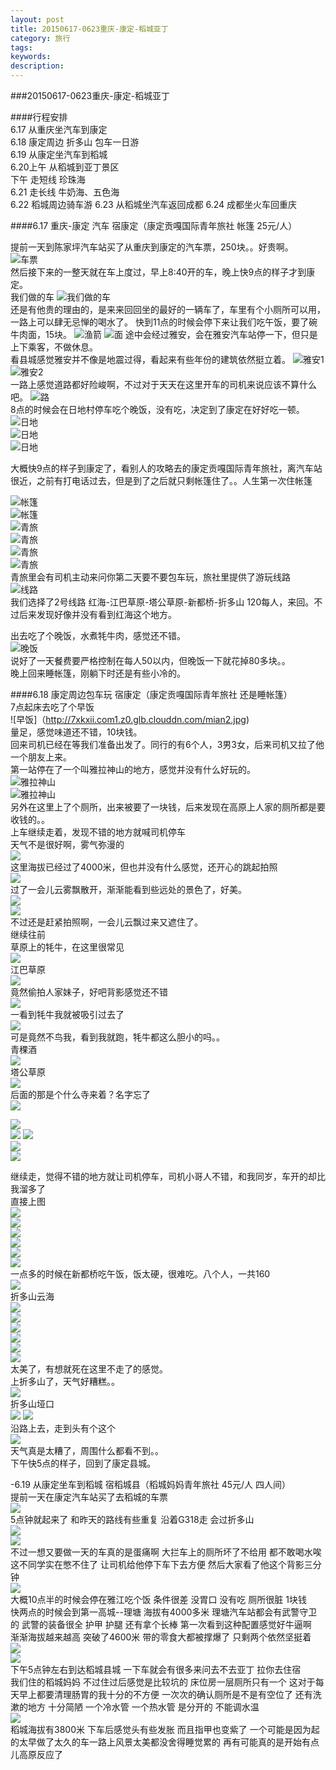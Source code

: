 ```yaml
---
layout: post
title: 20150617-0623重庆-康定-稻城亚丁
category: 旅行
tags:
keywords:
description:
---
```


###20150617-0623重庆-康定-稻城亚丁

####行程安排  
6.17 从重庆坐汽车到康定  
6.18 康定周边 折多山 包车一日游  
6.19 从康定坐汽车到稻城  
6.20上午 从稻城到亚丁景区  
       下午 走短线 珍珠海  
6.21 走长线 牛奶海、五色海  
6.22 稻城周边骑车游
6.23 从稻城坐汽车返回成都
6.24 成都坐火车回重庆  



####6.17  重庆-康定 汽车 宿康定（康定贡嘎国际青年旅社 帐篷 25元/人）

提前一天到陈家坪汽车站买了从重庆到康定的汽车票，250块。。好贵啊。  
![车票](http://7xkxii.com1.z0.glb.clouddn.com/chepiao.jpg?imageMogr2/thumbnail/!25p)  
然后接下来的一整天就在车上度过，早上8:40开的车，晚上快9点的样子才到康定。  
我们做的车
![我们做的车](http://7xkxii.com1.z0.glb.clouddn.com/che.jpg?imageMogr2/thumbnail/!25p)  
还是有他贵的理由的，是来来回回坐的最好的一辆车了，车里有个小厕所可以用，一路上可以肆无忌惮的喝水了。
快到11点的时候会停下来让我们吃午饭，要了碗牛肉面，15块。
![渔箭](http://7xkxii.com1.z0.glb.clouddn.com/yujian.jpg?imageMogr2/thumbnail/!25p)
![面](http://7xkxii.com1.z0.glb.clouddn.com/mian.jpg?imageMogr2/thumbnail/!25p)
途中会经过雅安，会在雅安汽车站停一下，但只是上下乘客，不做休息。  
看县城感觉雅安并不像是地震过得，看起来有些年份的建筑依然挺立着。
![雅安1](http://7xkxii.com1.z0.glb.clouddn.com/yaan1.jpg?imageMogr2/thumbnail/!25p)  
![雅安2](http://7xkxii.com1.z0.glb.clouddn.com/yaan2.jpg?imageMogr2/thumbnail/!25p)  
一路上感觉道路都好险峻啊，不过对于天天在这里开车的司机来说应该不算什么吧。
![路](http://7xkxii.com1.z0.glb.clouddn.com/lu.jpg?imageMogr2/thumbnail/!25p)  
8点的时候会在日地村停车吃个晚饭，没有吃，决定到了康定在好好吃一顿。  
![日地](http://7xkxii.com1.z0.glb.clouddn.com/ridi.jpg?imageMogr2/thumbnail/!25p)  
![日地](http://7xkxii.com1.z0.glb.clouddn.com/ridi2.jpg?imageMogr2/thumbnail/!25p)  
![日地](http://7xkxii.com1.z0.glb.clouddn.com/ridi3.jpg?imageMogr2/thumbnail/!25p)  

大概快9点的样子到康定了，看别人的攻略去的康定贡嘎国际青年旅社，离汽车站很近，之前有打电话过去，但是到了之后就只剩帐篷住了。。人生第一次住帐篷  

 
![帐篷](http://7xkxii.com1.z0.glb.clouddn.com/zhangpeng.jpg)  
![帐篷](http://7xkxii.com1.z0.glb.clouddn.com/zhangpeng2.jpg)  
![青旅](http://7xkxii.com1.z0.glb.clouddn.com/qinglv.jpg)  
![青旅](http://7xkxii.com1.z0.glb.clouddn.com/qinglv2.jpg)  
![青旅](http://7xkxii.com1.z0.glb.clouddn.com/qinglv3.jpg)  
![青旅](http://7xkxii.com1.z0.glb.clouddn.com/qinglv4.jpg)  
青旅里会有司机主动来问你第二天要不要包车玩，旅社里提供了游玩线路  
![线路](http://7xkxii.com1.z0.glb.clouddn.com/xianlu.jpg)  
我们选择了2号线路 红海-江巴草原-塔公草原-新都桥-折多山 120每人，来回。不过后来发现好像并没有看到红海这个地方。  

出去吃了个晚饭，水煮牦牛肉，感觉还不错。  
![晚饭](http://7xkxii.com1.z0.glb.clouddn.com/wanfan.jpg)  
说好了一天餐费要严格控制在每人50以内，但晚饭一下就花掉80多块。。  
晚上回来睡帐篷，刚躺下时还是有些小冷的。  

####6.18  康定周边包车玩 宿康定（康定贡嘎国际青年旅社 还是睡帐篷）  
7点起床去吃了个早饭  
![早饭]（http://7xkxii.com1.z0.glb.clouddn.com/mian2.jpg)  
量足，感觉味道还不错，10块钱。  
回来司机已经在等我们准备出发了。同行的有6个人，3男3女，后来司机又拉了他一个朋友上来。  
第一站停在了一个叫雅拉神山的地方，感觉并没有什么好玩的。  
![雅拉神山](http://7xkxii.com1.z0.glb.clouddn.com/yalashenshan.jpg)  
![雅拉神山](http://7xkxii.com1.z0.glb.clouddn.com/yalashenshan2.jpg)  
另外在这里上了个厕所，出来被要了一块钱，后来发现在高原上人家的厕所都是要收钱的。。  
上车继续走着，发现不错的地方就喊司机停车  
天气不是很好啊，雾气弥漫的  
![](http://7xkxii.com1.z0.glb.clouddn.com/jing1.jpg)  
这里海拔已经过了4000米，但也并没有什么感觉，还开心的跳起拍照  
![](http://7xkxii.com1.z0.glb.clouddn.com/haiba.jpg)  
过了一会儿云雾飘散开，渐渐能看到些远处的景色了，好美。  
![](http://7xkxii.com1.z0.glb.clouddn.com/jing2.jpg)  
![](http://7xkxii.com1.z0.glb.clouddn.com/jing3.jpg)  
不过还是赶紧拍照啊，一会儿云飘过来又遮住了。  
继续往前  
草原上的牦牛，在这里很常见  
![](http://7xkxii.com1.z0.glb.clouddn.com/maoniu.jpg)  
江巴草原  
![](http://7xkxii.com1.z0.glb.clouddn.com/jing4.jpg)  
竟然偷拍人家妹子，好吧背影感觉还不错  
![](http://7xkxii.com1.z0.glb.clouddn.com/meizi.jpg)  
一看到牦牛我就被吸引过去了  
![](http://7xkxii.com1.z0.glb.clouddn.com/niu.jpg)  
可是竟然不鸟我，看到我就跑，牦牛都这么胆小的吗。。  
青稞酒  
![](http://7xkxii.com1.z0.glb.clouddn.com/qingkejiu.jpg)  
塔公草原  
![](http://7xkxii.com1.z0.glb.clouddn.com/tagongcaoyuan.jpg)  
后面的那是个什么寺来着？名字忘了  
![](http://7xkxii.com1.z0.glb.clouddn.com/simiao.jpg)  
 
![](http://7xkxii.com1.z0.glb.clouddn.com/jing6.jpg)  
![](http://7xkxii.com1.z0.glb.clouddn.com/jing7.jpg)
![](http://7xkxii.com1.z0.glb.clouddn.com/jing8.jpg)  
![](http://7xkxii.com1.z0.glb.clouddn.com/jing9.jpg)  
![](/public/img/posts/travel/20150617/jing10.jpg)    

继续走，觉得不错的地方就让司机停车，司机小哥人不错，和我同岁，车开的却比我溜多了  
直接上图  
![](/public/img/posts/travel/20150617/j1.jpg)  
![](/public/img/posts/travel/20150617/j2.jpg)  
![](/public/img/posts/travel/20150617/j3.jpg)  
![](/public/img/posts/travel/20150617/j4.jpg)  
![](/public/img/posts/travel/20150617/j5.jpg)  
![](/public/img/posts/travel/20150617/j6.jpg)    
一点多的时候在新都桥吃午饭，饭太硬，很难吃。八个人，一共160  
![](/public/img/posts/travel/20150617/j7.jpg)  
折多山云海  
![](/public/img/posts/travel/20150617/zheduoshan.jpg)  
![](/public/img/posts/travel/20150617/zheduoshan2.jpg)  
![](/public/img/posts/travel/20150617/zheduoshan3.jpg)  
![](/public/img/posts/travel/20150617/zheduoshan4.jpg)  
![](/public/img/posts/travel/20150617/zheduoshan5.jpg)  
![](/public/img/posts/travel/20150617/zheduoshan6.jpg)  
太美了，有想就死在这里不走了的感觉。  
上折多山了，天气好糟糕。。  
![](/public/img/posts/travel/20150617/zheduoshan7.jpg)  
折多山垭口  
![](/public/img/posts/travel/20150617/yakou.jpg) 
![](/public/img/posts/travel/20150617/yakou2.jpg)   
沿路上去，走到头有个这个  
![](/public/img/posts/travel/20150617/yakou3.jpg)  
天气真是太糟了，周围什么都看不到。。  
下午快5点的样子，回到了康定县城。  

-6.19 从康定坐车到稻城 宿稻城县（稻城妈妈青年旅社 45元/人 四人间）  
提前一天在康定汽车站买了去稻城的车票  
![](/public/img/posts/travel/20150617/chepiao2.jpg)  
5点钟就起来了 和昨天的路线有些重复 沿着G318走 会过折多山  
![](/public/img/posts/travel/20150617/lushang.jpg)  
![](/public/img/posts/travel/20150617/lushang2.jpg)  
不过一想又要做一天的车真的是蛋痛啊 大拦车上的厕所坏了不给用 都不敢喝水唉  
这不同学实在憋不住了 让司机给他停下车下去方便 然后大家看了他这个背影三分钟  
![](/public/img/posts/travel/20150617/saniao.jpg)  
大概10点半的时候会停在雅江吃个饭 条件很差 没胃口 没有吃 厕所很脏 1块钱  
快两点的时候会到第一高城--理塘 海拔有4000多米 理塘汽车站都会有武警守卫的 武警的装备很全 护甲 护腿 还有拿个长棒 第一次看到这种配置感觉好牛逼啊  
渐渐海拔越来越高 突破了4600米 带的零食大都被撑爆了 只剩两个依然坚挺着  
![](/public/img/posts/travel/20150617/lingshi.jpg)  
![](/public/img/posts/travel/20150617/lingshi2.jpg)  
下午5点钟左右到达稻城县城 一下车就会有很多来问去不去亚丁 拉你去住宿  
我们住的稻城妈妈 不过住过后感觉是比较坑的 床位房一层厕所只有一个 这对于每天早上都要清理肠胃的我十分的不方便 一次次的确认厕所是不是有空位了 还有洗漱的地方 十分简陋 一个冷水管 一个热水管 是分开的 不能调水温  
![](/public/img/posts/travel/20150617/daochengmama.jpg)  
稻城海拔有3800米 下车后感觉头有些发胀 而且指甲也变紫了 一个可能是因为起的太早做了太久的车一路上风景太美都没舍得睡觉累的 再有可能真的是开始有点儿高原反应了

 

























